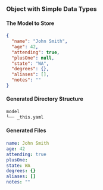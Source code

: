 ### Object with Simple Data Types

#### The Model to Store

<!-- include (model.json lang=json) -->
```json
{
  "name": "John Smith",
  "age": 42,
  "attending": true,
  "plusOne": null,
  "state": "WA",
  "degrees": {},
  "aliases": [],
  "notes": ""
}
```
<!-- /include -->

#### Generated Directory Structure

<!-- include (.model_tree.txt lang=txt) -->
```txt
model
└── _this.yaml
```
<!-- /include -->

#### Generated Files

<!-- include (model/_this.yaml lang=yaml) -->
```yaml
name: John Smith
age: 42
attending: true
plusOne:
state: WA
degrees: {}
aliases: []
notes: ""
```
<!-- /include -->

